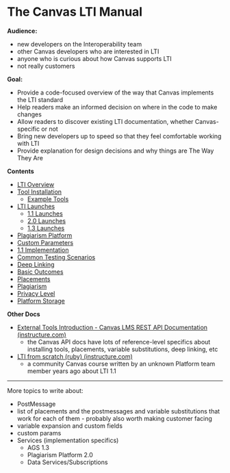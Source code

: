 # The Canvas LTI Manual

**Audience:**

- new developers on the Interoperability team
- other Canvas developers who are interested in LTI
- anyone who is curious about how Canvas supports LTI
- not really customers

**Goal:**

- Provide a code-focused overview of the way that Canvas implements the LTI standard
- Help readers make an informed decision on where in the code to make changes
- Allow readers to discover existing LTI documentation, whether Canvas-specific or not
- Bring new developers up to speed so that they feel comfortable working with LTI
- Provide explanation for design decisions and why things are The Way They Are

**Contents**

- [LTI Overview](./01_lti_overview.md)
- [Tool Installation](./02_tool_installation.md)
  - [Example Tools](./10_example_tools.md)
- [LTI Launches](./03_lti_launches.md)
  - [1.1 Launches](./05_lti_1_1_launches.md)
  - [2.0 Launches](./06_lti_2_0_launches.md)
  - [1.3 Launches](./07_lti_1_3_launches.md)
- [Plagiarism Platform](./04_plagiarism_detection_platform.md)
- [Custom Parameters](./08_custom_parameters.md)
- [1.1 Implementation](./09_lti_1_1_implementation.md)
- [Common Testing Scenarios](./11_testing.md)
- [Deep Linking](./12_deep_linking.md)
- [Basic Outcomes](./13_basic_outcomes.md)
- [Placements](./14_placements.md)
- [Plagiarism](./15_plagiarism.md)
- [Privacy Level](./16_privacy_level.md)
- [Platform Storage](./17_platform_storage.md)

**Other Docs**

- [External Tools Introduction - Canvas LMS REST API Documentation (instructure.com)](https://canvas.instructure.com/doc/api/file.tools_intro.html)
  - the Canvas API docs have lots of reference-level specifics about installing tools, placements, variable substitutions, deep linking, etc
- [LTI from scratch (ruby) (instructure.com)](https://canvas.instructure.com/courses/913512)
  - a community Canvas course written by an unknown Platform team member years ago about LTI 1.1

---

More topics to write about:

- PostMessage
- list of placements and the postmessages and variable substitutions that work for each of them - probably also worth making customer facing
- variable expansion and custom fields
- custom params
- Services (implementation specifics)
  - AGS 1.3
  - Plagiarism Platform 2.0
  - Data Services/Subscriptions
